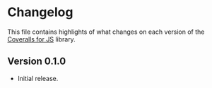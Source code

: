 # Changelog
This file contains highlights of what changes on each version of the [Coveralls for JS](https://github.com/cedx/coveralls.js) library.

## Version 0.1.0
- Initial release.
